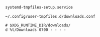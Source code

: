 ```bash
systemd-tmpfiles-setup.service
```

`~/.config/user-tmpfiles.d/downloads.conf`
```
# $XDG_RUNTIME_DIR/downloads/
d %t/Downloads 0700 - - - -
```

